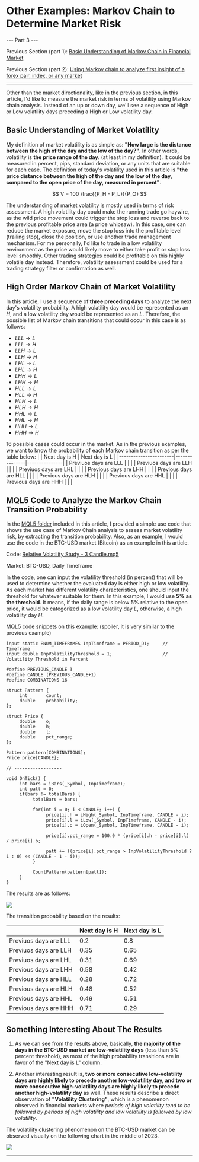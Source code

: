 # Other Examples: Markov Chain to Determine Market Risk
--- Part 3 ---

Previous Section (part 1): [Basic Understanding of Markov Chain in Financial Market](https://github.com/handiko/Markov-Chain-In-Financial-Market/blob/main/README.md)

Previous Section (part 2): [Using Markov chain to analyze first insight of a forex pair, index, or any market](https://github.com/handiko/Markov-Chain-UpDown-Day/blob/main/README.md)

---

Other than the market directionality, like in the previous section, in this article, I'd like to measure the market risk in terms of volatility using Markov chain analysis. Instead of an up or down day, we'll see a sequence of High or Low volatility days preceding a High or Low volatility day.

## Basic Understanding of Market Volatility
My definition of market volatility is as simple as: **"How large is the distance between the high of the day and the low of the day?"**. In other words, volatility is **the price range of the day**. (at least in my definition).
It could be measured in percent, pips, standard deviation, or any units that are suitable for each case.
The definition of today's volatility used in this article is **"the price distance between the high of the day and the low of the day, compared to the open price of the day, measured in percent"**.

$$
V = 100 \frac{{P_H - P_L}}{P_O}
$$

The understanding of market volatility is mostly used in terms of risk assessment. A high volatility day could make the running trade go haywire, as the wild price movement could trigger the stop loss and reverse back to the previous profitable price area (a price whipsaw). In this case, one can reduce the market exposure, move the stop loss into the profitable level (trailing stop), close the position, or use another trade management mechanism. For me personally, I'd like to trade in a low volatility environment as the price would likely move to either take profit or stop loss level smoothly.
Other trading strategies could be profitable on this highly volatile day instead. Therefore, volatility assessment could be used for a trading strategy filter or confirmation as well.

## High Order Markov Chain of Market Volatility
In this article, I use a sequence of **three preceding days** to analyze the next day's volatility probability. A high volatility day would be represented as an $H$, and a low volatility day would be represented as an $L$.
Therefore, the possible list of Markov chain transitions that could occur in this case is as follows:
* $LLL \to L$
* $LLL \to H$
* $LLH \to L$
* $LLH \to H$
* $LHL \to L$
* $LHL \to H$
* $LHH \to L$
* $LHH \to H$
* $HLL \to L$
* $HLL \to H$
* $HLH \to L$
* $HLH \to H$
* $HHL \to L$
* $HHL \to H$
* $HHH \to L$
* $HHH \to H$

16 possible cases could occur in the market.
As in the previous examples, we want to know the probability of each Markov chain transition as per the table below:
|                       | Next day is H | Next day is L |
|-----------------------|---------------|---------------|
| Previuos days are LLL |               |               |
| Previuos days are LLH |               |               |
| Previuos days are LHL |               |               |
| Previous days are LHH |               |               |
| Previous days are HLL |               |               |
| Previous days are HLH |               |               |
| Previous days are HHL |               |               |
| Previous days are HHH |               |               |

## MQL5 Code to Analyze the Markov Chain Transition Probability
In the [MQL5 folder](https://github.com/handiko/Other-Examples-Markov-Chain-In-Financial-Market-Risk/tree/main/MQL5%20Code) included in this article, I provided a simple use code that shows the use case of Markov Chain analysis to assess market volatility risk, by extracting the transition probability.
Also, as an example, I would use the code in the BTC-USD market (Bitcoin) as an example in this article.


Code: [Relative Volatility Study - 3 Candle.mq5](https://github.com/handiko/Other-Examples-Markov-Chain-In-Financial-Market-Risk/blob/main/MQL5%20Code/Relative%20Volatility%20Study%20-%203%20Candle.mq5)

Market: BTC-USD, Daily Timeframe

In the code, one can input the volatility threshold (in percent) that will be used to determine whether the evaluated day is either high or low volatility. As each market has different volatility characteristics, one should input the threshold for whatever suitable for them. In this example, I would use **5% as the threshold**. It means, if the daily range is below 5% relative to the open price, it would be categorized as a low volatility day $L$, otherwise, a high volatility day $H$.

MQL5 code snippets on this example: (spoiler, it is very similar to the previous example)
```mql5
input static ENUM_TIMEFRAMES InpTimeframe = PERIOD_D1;     // Timeframe
input double InpVolatilityThreshold = 1;                   // Volatility Threshold in Percent

#define PREVIOUS_CANDLE 3
#define CANDLE (PREVIOUS_CANDLE+1)
#define COMBINATIONS 16

struct Pattern {
     int       count;
     double    probability;
};

struct Price {
     double    o;
     double    h;
     double    l;
     double    pct_range;
};

Pattern pattern[COMBINATIONS];
Price price[CANDLE];

// ------------------

void OnTick() {
     int bars = iBars(_Symbol, InpTimeframe);
     int patt = 0;
     if(bars != totalBars) {
          totalBars = bars;

          for(int i = 0; i < CANDLE; i++) {
               price[i].h = iHigh(_Symbol, InpTimeframe, CANDLE - i);
               price[i].l = iLow(_Symbol, InpTimeframe, CANDLE - i);
               price[i].o = iOpen(_Symbol, InpTimeframe, CANDLE - i);

               price[i].pct_range = 100.0 * (price[i].h - price[i].l) / price[i].o;

               patt += ((price[i].pct_range > InpVolatilityThreshold ? 1 : 0) << (CANDLE - 1 - i));
          }

          CountPattern(pattern[patt]);
     }
}

```

The results are as follows:

![](./3-candle-market-risk.png)

The transition probability based on the results:

|                       | Next day is H | Next day is L |
|-----------------------|---------------|---------------|
| Previuos days are LLL | 0.2           | 0.8           |
| Previuos days are LLH | 0.35          | 0.65          |
| Previuos days are LHL | 0.31          | 0.69          |
| Previous days are LHH | 0.58          | 0.42          |
| Previous days are HLL | 0.28          | 0.72          |
| Previous days are HLH | 0.48          | 0.52          |
| Previous days are HHL | 0.49          | 0.51          |
| Previous days are HHH | 0.71          | 0.29          |

## Something Interesting About The Results
1. As we can see from the results above, basically, **the majority of the days in the BTC-USD market are low-volatility days** (less than 5% percent threshold), as most of the high probability transitions are in favor of the "Next day is L" column.

3. Another interesting result is, **two or more consecutive low-volatility days are highly likely to precede another low-volatility day, and two or more consecutive high-volatility days are highly likely to precede another high-volatility day** as well. These results describe a direct observation of **"Volatility Clustering"**, which is a phenomenon observed in financial markets where _periods of high volatility tend to be followed by periods of high volatility and low volatility is followed by low volatility_.

The volatility clustering phenomenon on the BTC-USD market can be observed visually on the following chart in the middle of 2023.

![](./BTCUSDDaily.png)

---
